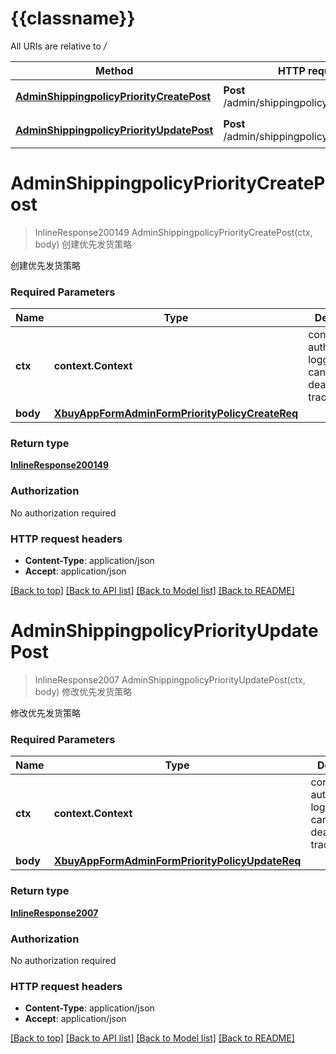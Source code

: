# {{classname}}

All URIs are relative to */*

Method | HTTP request | Description
------------- | ------------- | -------------
[**AdminShippingpolicyPriorityCreatePost**](ShippingpolicyApi.md#AdminShippingpolicyPriorityCreatePost) | **Post** /admin/shippingpolicy/priority/create | 创建优先发货策略
[**AdminShippingpolicyPriorityUpdatePost**](ShippingpolicyApi.md#AdminShippingpolicyPriorityUpdatePost) | **Post** /admin/shippingpolicy/priority/update | 修改优先发货策略

# **AdminShippingpolicyPriorityCreatePost**
> InlineResponse200149 AdminShippingpolicyPriorityCreatePost(ctx, body)
创建优先发货策略

创建优先发货策略

### Required Parameters

Name | Type | Description  | Notes
------------- | ------------- | ------------- | -------------
 **ctx** | **context.Context** | context for authentication, logging, cancellation, deadlines, tracing, etc.
  **body** | [**XbuyAppFormAdminFormPriorityPolicyCreateReq**](XbuyAppFormAdminFormPriorityPolicyCreateReq.md)|  | 

### Return type

[**InlineResponse200149**](inline_response_200_149.md)

### Authorization

No authorization required

### HTTP request headers

 - **Content-Type**: application/json
 - **Accept**: application/json

[[Back to top]](#) [[Back to API list]](../README.md#documentation-for-api-endpoints) [[Back to Model list]](../README.md#documentation-for-models) [[Back to README]](../README.md)

# **AdminShippingpolicyPriorityUpdatePost**
> InlineResponse2007 AdminShippingpolicyPriorityUpdatePost(ctx, body)
修改优先发货策略

修改优先发货策略

### Required Parameters

Name | Type | Description  | Notes
------------- | ------------- | ------------- | -------------
 **ctx** | **context.Context** | context for authentication, logging, cancellation, deadlines, tracing, etc.
  **body** | [**XbuyAppFormAdminFormPriorityPolicyUpdateReq**](XbuyAppFormAdminFormPriorityPolicyUpdateReq.md)|  | 

### Return type

[**InlineResponse2007**](inline_response_200_7.md)

### Authorization

No authorization required

### HTTP request headers

 - **Content-Type**: application/json
 - **Accept**: application/json

[[Back to top]](#) [[Back to API list]](../README.md#documentation-for-api-endpoints) [[Back to Model list]](../README.md#documentation-for-models) [[Back to README]](../README.md)

